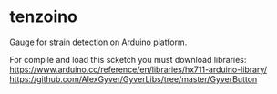# tenzoino
Gauge for strain detection on Arduino platform.

For compile and load this scketch you must download libraries: https://www.arduino.cc/reference/en/libraries/hx711-arduino-library/ https://github.com/AlexGyver/GyverLibs/tree/master/GyverButton 
